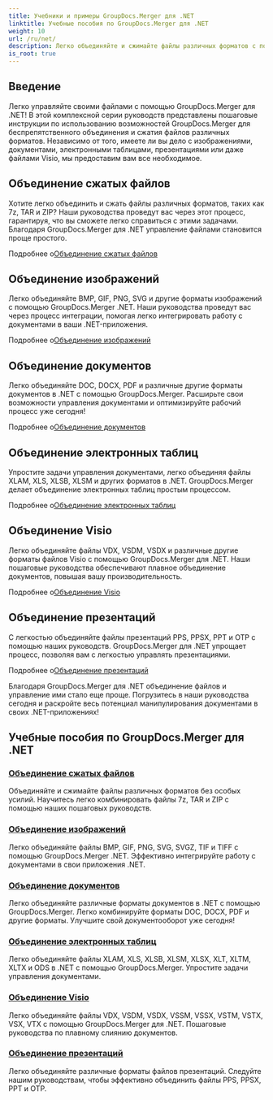 ```yaml
---
title: Учебники и примеры GroupDocs.Merger для .NET
linktitle: Учебные пособия по GroupDocs.Merger для .NET
weight: 10
url: /ru/net/
description: Легко объединяйте и сжимайте файлы различных форматов с помощью GroupDocs.Merger .NET. Изучите пошаговые руководства по объединению изображений, документов и многого другого!
is_root: true
---
```

## Введение

Легко управляйте своими файлами с помощью GroupDocs.Merger для .NET! В этой комплексной серии руководств представлены пошаговые инструкции по использованию возможностей GroupDocs.Merger для беспрепятственного объединения и сжатия файлов различных форматов. Независимо от того, имеете ли вы дело с изображениями, документами, электронными таблицами, презентациями или даже файлами Visio, мы предоставим вам все необходимое.

## Объединение сжатых файлов
Хотите легко объединить и сжать файлы различных форматов, таких как 7z, TAR и ZIP? Наши руководства проведут вас через этот процесс, гарантируя, что вы сможете легко справиться с этими задачами. Благодаря GroupDocs.Merger для .NET управление файлами становится проще простого.

 Подробнее о[Объединение сжатых файлов](./merge-compress-files/)

## Объединение изображений
Легко объединяйте BMP, GIF, PNG, SVG и другие форматы изображений с помощью GroupDocs.Merger .NET. Наши руководства проведут вас через процесс интеграции, помогая легко интегрировать работу с документами в ваши .NET-приложения.

 Подробнее о[Объединение изображений](./image-merging/)

## Объединение документов
Легко объединяйте DOC, DOCX, PDF и различные другие форматы документов в .NET с помощью GroupDocs.Merger. Расширьте свои возможности управления документами и оптимизируйте рабочий процесс уже сегодня!

 Подробнее о[Объединение документов](./document-merging/)

## Объединение электронных таблиц
Упростите задачи управления документами, легко объединяя файлы XLAM, XLS, XLSB, XLSM и других форматов в .NET. GroupDocs.Merger делает объединение электронных таблиц простым процессом.

 Подробнее о[Объединение электронных таблиц](./spreadsheet-merging/)

## Объединение Visio
Легко объединяйте файлы VDX, VSDM, VSDX и различные другие форматы файлов Visio с помощью GroupDocs.Merger для .NET. Наши пошаговые руководства обеспечивают плавное объединение документов, повышая вашу производительность.

 Подробнее о[Объединение Visio](./visio-merging/)

## Объединение презентаций
С легкостью объединяйте файлы презентаций PPS, PPSX, PPT и OTP с помощью наших руководств. GroupDocs.Merger для .NET упрощает процесс, позволяя вам с легкостью управлять презентациями.

 Подробнее о[Объединение презентаций](./presentation-merging/)

Благодаря GroupDocs.Merger для .NET объединение файлов и управление ими стало еще проще. Погрузитесь в наши руководства сегодня и раскройте весь потенциал манипулирования документами в своих .NET-приложениях!
## Учебные пособия по GroupDocs.Merger для .NET
### [Объединение сжатых файлов](./merge-compress-files/)
Объединяйте и сжимайте файлы различных форматов без особых усилий. Научитесь легко комбинировать файлы 7z, TAR и ZIP с помощью наших пошаговых руководств.
### [Объединение изображений](./image-merging/)
Легко объединяйте файлы BMP, GIF, PNG, SVG, SVGZ, TIF и TIFF с помощью GroupDocs.Merger .NET. Эффективно интегрируйте работу с документами в свои приложения .NET.
### [Объединение документов](./document-merging/)
Легко объединяйте различные форматы документов в .NET с помощью GroupDocs.Merger. Легко комбинируйте форматы DOC, DOCX, PDF и другие форматы. Улучшите свой документооборот уже сегодня!
### [Объединение электронных таблиц](./spreadsheet-merging/)
Легко объединяйте файлы XLAM, XLS, XLSB, XLSM, XLSX, XLT, XLTM, XLTX и ODS в .NET с помощью GroupDocs.Merger. Упростите задачи управления документами.
### [Объединение Visio](./visio-merging/)
Легко объединяйте файлы VDX, VSDM, VSDX, VSSM, VSSX, VSTM, VSTX, VSX, VTX с помощью GroupDocs.Merger для .NET. Пошаговые руководства по плавному слиянию документов.
### [Объединение презентаций](./presentation-merging/)
Легко объединяйте различные форматы файлов презентаций. Следуйте нашим руководствам, чтобы эффективно объединить файлы PPS, PPSX, PPT и OTP.